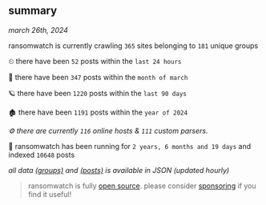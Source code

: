 
## summary
_march 26th, 2024_

ransomwatch is currently crawling `365` sites belonging to `181` unique groups

⏲ there have been `52` posts within the `last 24 hours`

🦈 there have been `347` posts within the `month of march`

🪐 there have been `1220` posts within the `last 90 days`

🏚 there have been `1191` posts within the `year of 2024`

_⚙️ there are currently `116` online hosts & `111` custom parsers._

🦕 ransomwatch has been running for `2 years, 6 months and 19 days` and indexed `10648` posts

_all data  [(groups)](http://ransomwhat.telemetry.ltd/groups) and [(posts)](http://ransomwhat.telemetry.ltd/posts) is available in JSON (updated hourly)_

> ransomwatch is fully [open source](https://github.com/joshhighet/ransomwatch#ransomwatch--). please consider [sponsoring](https://github.com/sponsors/joshhighet) if you find it useful!

